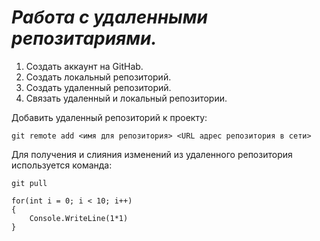 # ***Работа с удаленными репозитариями.***
1. Создать аккаунт на GitHab.
2. Создать локальный репозиторий.
3. Создать удаленный репозиторий.
4. Связать удаленный и локальный репозитории.

Добавить удаленный репозиторий к проекту:
```
git remote add <имя для репозитория> <URL адрес репозитория в сети>
```

Для получения и слияния изменений из удаленного репозитория используется команда: 
```
git pull
```
```
for(int i = 0; i < 10; i++)
{
    Console.WriteLine(1*1)
}
```